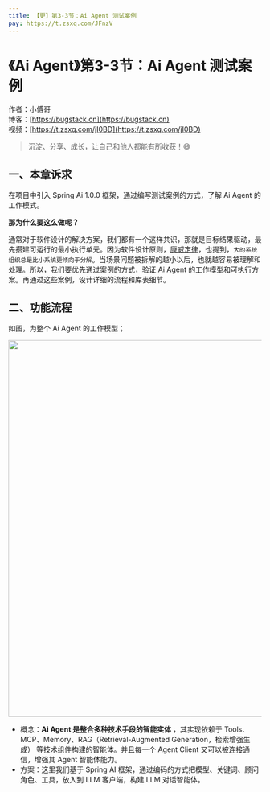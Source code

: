 ```yaml
---
title: 【更】第3-3节：Ai Agent 测试案例
pay: https://t.zsxq.com/JFnzV
---
```


# 《Ai Agent》第3-3节：Ai Agent 测试案例

作者：小傅哥
<br/>博客：[https://bugstack.cn](https://bugstack.cn)
<br/>视频：[https://t.zsxq.com/jI0BD](https://t.zsxq.com/jI0BD)

> 沉淀、分享、成长，让自己和他人都能有所收获！😄

## 一、本章诉求

在项目中引入 Spring Ai 1.0.0 框架，通过编写测试案例的方式，了解 Ai Agent 的工作模式。

**那为什么要这么做呢？**

通常对于软件设计的解决方案，我们都有一个这样共识，那就是目标结果驱动，最先搭建可运行的最小执行单元。因为软件设计原则，[康威定律](https://zh.wikipedia.org/wiki/%E5%BA%B7%E5%A8%81%E5%AE%9A%E5%BE%8B)，也提到，`大的系统组织总是比小系统更倾向于分解`。当场景问题被拆解的越小以后，也就越容易被理解和处理。所以，我们要优先通过案例的方式，验证 Ai Agent 的工作模型和可执行方案。再通过这些案例，设计详细的流程和库表细节。

## 二、功能流程

如图，为整个 Ai Agent 的工作模型；

<div align="center">
    <img src="https://bugstack.cn/images/article/project/ai-rag-knowledge/ai-rag-knowledge-3-0-01.png" width="750px">
</div>

- 概念：**Ai Agent 是整合多种技术手段的智能实体** ，其实现依赖于 Tools、MCP、Memory、RAG（Retrieval-Augmented Generation，检索增强生成） 等技术组件构建的智能体。并且每一个 Agent Client 又可以被连接通信，增强其 Agent 智能体能力。
- 方案：这里我们基于 Spring AI 框架，通过编码的方式把模型、关键词、顾问角色、工具，放入到 LLM 客户端，构建 LLM 对话智能体。